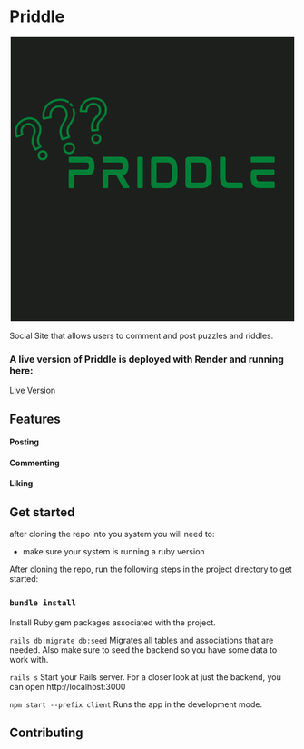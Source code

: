 # Priddle

<p align="center">
  <img src="./client/src/image/Priddle.png"/>
</p>

Social Site that allows users to comment and post puzzles and riddles. 

### A live version of Priddle is deployed with Render and running here:

[Live Version](https://priddle.onrender.com/)



## Features


#### Posting



#### Commenting



#### Liking




## Get started
after cloning the repo into you system you will need to: 
- make sure your system is running a ruby version 

After cloning the repo, run the following steps in the project directory to get started:

### `bundle install`
Install Ruby gem packages associated with the project.

 ```rails db:migrate db:seed```
Migrates all tables and associations that are needed. Also make sure to seed the backend so you have some data to work with.

 ```rails s```
Start your Rails server. For a closer look at just the backend, you can open http://localhost:3000

```npm start --prefix client```
Runs the app in the development mode. 


## Contributing

